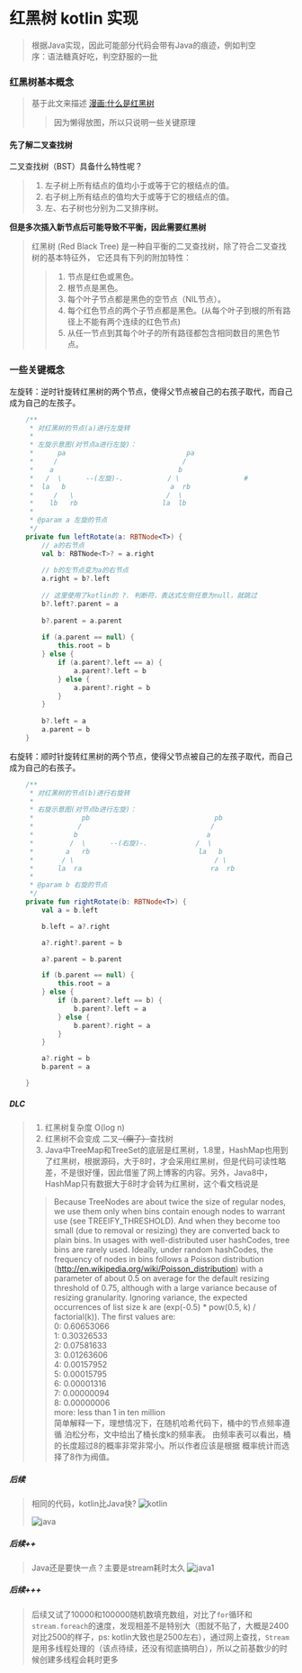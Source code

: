 # 红黑树 kotlin 实现
> 根据Java实现，因此可能部分代码会带有Java的痕迹，例如判空  
> 序：语法糖真好吃，判空舒服的一批
### 红黑树基本概念
> 基于此文来描述 [漫画:什么是红黑树](https://mp.weixin.qq.com/s/jz1ajDUygZ7sXLQFHyfjWA)
>> 因为懒得放图，所以只说明一些关键原理
#### 先了解二叉查找树  
二叉查找树（BST）具备什么特性呢？

> 1. 左子树上所有结点的值均小于或等于它的根结点的值。  
> 2. 右子树上所有结点的值均大于或等于它的根结点的值。  
> 3. 左、右子树也分别为二叉排序树。 

**但是多次插入新节点后可能导致不平衡，因此需要红黑树**

> 红黑树 (Red Black Tree) 是一种自平衡的二叉查找树，除了符合二叉查找树的基本特征外，
它还具有下列的附加特性：
>> 1. 节点是红色或黑色。  
>> 2. 根节点是黑色。  
>> 3. 每个叶子节点都是黑色的空节点（NIL节点）。  
>> 4. 每个红色节点的两个子节点都是黑色。(从每个叶子到根的所有路径上不能有两个连续的红色节点)  
>> 5. 从任一节点到其每个叶子的所有路径都包含相同数目的黑色节点。

### 一些关键概念
左旋转：逆时针旋转红黑树的两个节点，使得父节点被自己的右孩子取代，而自己成为自己的左孩子。
```kotlin
    /**
     * 对红黑树的节点(a)进行左旋转
     *
     * 左旋示意图(对节点a进行左旋)：
     *      pa                              pa
     *     /                               /
     *    a                               b
     *   /  \      --(左旋)-.           / \                #
     *  la   b                          a  rb
     *     /   \                       /  \
     *    lb   rb                     la  lb
     *
     * @param a 左旋的节点
     */
    private fun leftRotate(a: RBTNode<T>) {
        // a的右节点
        val b: RBTNode<T>? = a.right
    
        // b的左节点变为a的右节点
        a.right = b?.left
    
        // 这里使用了kotlin的 ?. 判断符，表达式左侧任意为null，就跳过
        b?.left?.parent = a
    
        b?.parent = a.parent
            
        if (a.parent == null) {
            this.root = b
        } else {
            if (a.parent?.left == a) {
                a.parent?.left = b
            } else {
                a.parent?.right = b
            }
        }
    
        b?.left = a
        a.parent = b
    }
```

右旋转：顺时针旋转红黑树的两个节点，使得父节点被自己的左孩子取代，而自己成为自己的右孩子。
```kotlin
    /**
     * 对红黑树的节点(b)进行右旋转
     *
     * 右旋示意图(对节点b进行左旋)：
     *            pb                               pb
     *           /                                /
     *          b                                a
     *         /  \      --(右旋)-.            /  \                     #
     *        a   rb                           la   b
     *       / \                                   / \                   #
     *      la  ra                                ra  rb
     *
     * @param b 右旋的节点
     */
    private fun rightRotate(b: RBTNode<T>) {
        val a = b.left

        b.left = a?.right

        a?.right?.parent = b

        a?.parent = b.parent

        if (b.parent == null) {
            this.root = a
        } else {
            if (b.parent?.left == b) {
                b.parent?.left = a
            } else {
                b.parent?.right = a
            }
        }

        a?.right = b
        b.parent = a

    }
```

##### DLC
> 1. 红黑树复杂度 O(log n)
> 2. 红黑树不会变成 二叉~~（瘸子）~~查找树
> 3. Java中TreeMap和TreeSet的底层是红黑树，1.8里，HashMap也用到了红黑树，根据源码，大于8时，才会采用红黑树，但是代码可读性略差，不是很好懂，因此借鉴了网上博客的内容。另外，Java8中，HashMap只有数据大于8时才会转为红黑树，这个看文档说是
>> Because TreeNodes are about twice the size of regular nodes, we use them only when bins contain enough nodes to warrant use (see TREEIFY_THRESHOLD). And when they become too small (due to removal or resizing) they are converted back to plain bins. In usages with well-distributed user hashCodes, tree bins are rarely used. Ideally, under random hashCodes, the frequency of nodes in bins follows a Poisson distribution (http://en.wikipedia.org/wiki/Poisson_distribution) with a parameter of about 0.5 on average for the default resizing threshold of 0.75, although with a large variance because of resizing granularity. Ignoring variance, the expected occurrences of list size k are (exp(-0.5) * pow(0.5, k) / factorial(k)). The first values are:  
   0: 0.60653066  
   1: 0.30326533  
   2: 0.07581633  
   3: 0.01263606  
   4: 0.00157952  
   5: 0.00015795  
   6: 0.00001316  
   7: 0.00000094  
   8: 0.00000006  
   more: less than 1 in ten million  
   简单解释一下，理想情况下，在随机哈希代码下，桶中的节点频率遵循
   泊松分布，文中给出了桶长度k的频率表。
   由频率表可以看出，桶的长度超过8的概率非常非常小。所以作者应该是根据
   概率统计而选择了8作为阀值。

##### 后续
>相同的代码，kotlin比Java快?
> ![kotlin](pictures/kotlin.png)  
>  
> ![java](pictures/java.png)

##### 后续++
>Java还是要快一点？主要是stream耗时太久
> ![java1](pictures/java1.png)

##### 后续+++
>后续又试了10000和100000随机数填充数组，对比了`for`循环和`stream.foreach`的速度，发现相差不是特别大（图就不贴了，大概是2400对比2500的样子，ps: kotlin大致也是2500左右），通过网上查找，`Stream`是用多线程处理的（该点待续，还没有彻底搞明白），所以之前基数少的时候创建多线程会耗时更多